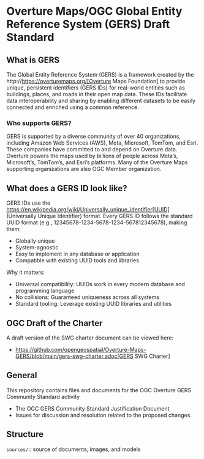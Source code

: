 # Overture Maps/OGC Global Entity Reference System (GERS) Draft Standard

## What is GERS

The Global Entity Reference System (GERS) is a framework created by the http://https://overturemaps.org/[Overture Maps Foundation] to provide unique, persistent identifiers (GERS IDs) for real-world entities such as buildings, places, and roads in their open map data. These IDs facilitate data interoperability and sharing by enabling different datasets to be easily connected and enriched using a common reference.

### Who supports GERS?

GERS is supported by a diverse community of over 40 organizations, including Amazon Web Services (AWS), Meta, Microsoft, TomTom, and Esri. These companies have committed to and depend on Overture data. Overture powers the maps used by billions of people across Meta’s, Microsoft’s, TomTom’s, and Esri’s platforms. Many of the Overture Maps supporting organizations are also OGC Member organization.

## What does a GERS ID look like?

GERS IDs use the https://en.wikipedia.org/wiki/Universally_unique_identifier[UUID] (Universally Unique Identifier) format. Every GERS ID follows the standard UUID format (e.g., 12345678-1234-5678-1234-567812345678), making them:

* Globally unique
* System-agnostic
* Easy to implement in any database or application
* Compatible with existing UUID tools and libraries

Why it matters:

* Universal compatibility: UUIDs work in every modern database and programming language
* No collisions: Guaranteed uniqueness across all systems
* Standard tooling: Leverage existing UUID libraries and utilities

## OGC Draft of the Charter

A draft version of the SWG charter document can be viewed here:

* https://github.com/opengeospatial/Overture-Maps-GERS/blob/main/gers-swg-charter.adoc[GERS SWG Charter]

## General

This repository contains files and documents for the OGC Overture GERS Community Standard activity

* The OGC GERS Community Standard Justification Document
* Issues for discussion and resolution related to the proposed changes.

## Structure

`sources/`::
source of documents, images, and models
